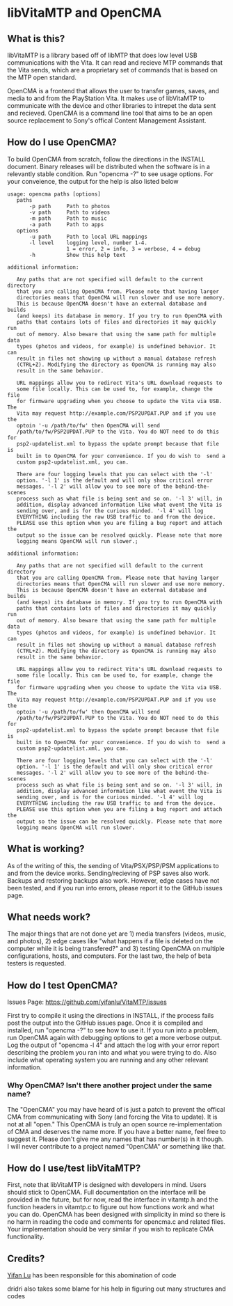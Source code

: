 libVitaMTP and OpenCMA
======================

## What is this?

libVitaMTP is a library based off of libMTP that does low level USB 
communications with the Vita. It can read and recieve MTP commands 
that the Vita sends, which are a proprietary set of commands that is 
based on the MTP open standard.

OpenCMA is a frontend that allows the user to transfer games, saves, 
and media to and from the PlayStation Vita. It makes use of libVitaMTP 
to communicate with the device and other libraries to intrepet the data 
sent and recieved. OpenCMA is a command line tool that aims to be an 
open source replacement to Sony's offical Content Management Assistant.

## How do I use OpenCMA?

To build OpenCMA from scratch, follow the directions in the INSTALL 
document. Binary releases will be distributed when the software is in 
a relevantly stable condition. Run "opencma -?" to see usage options.
For your conveience, the output for the help is also listed below

```
usage: opencma paths [options]
   paths
       -p path     Path to photos
       -v path     Path to videos
       -m path     Path to music
       -a path     Path to apps
   options
       -u path     Path to local URL mappings
       -l level    logging level, number 1-4.
                   1 = error, 2 = info, 3 = verbose, 4 = debug
       -h          Show this help text

additional information:

   Any paths that are not specified will default to the current directory
   that you are calling OpenCMA from. Please note that having larger
   directories means that OpenCMA will run slower and use more memory.
   This is because OpenCMA doesn't have an external database and builds
   (and keeps) its database in memory. If you try to run OpenCMA with
   paths that contains lots of files and directories it may quickly run
   out of memory. Also beware that using the same path for multiple data
   types (photos and videos, for example) is undefined behavior. It can
   result in files not showing up without a manual database refresh
   (CTRL+Z). Modifying the directory as OpenCMA is running may also
   result in the same behavior.

   URL mappings allow you to redirect Vita's URL download requests to
   some file locally. This can be used to, for example, change the file
   for firmware upgrading when you choose to update the Vita via USB. The
   Vita may request http://example.com/PSP2UPDAT.PUP and if you use the
   optoin '-u /path/to/fw' then OpenCMA will send
   /path/to/fw/PSP2UPDAT.PUP to the Vita. You do NOT need to do this for
   psp2-updatelist.xml to bypass the update prompt because that file is
   built in to OpenCMA for your convenience. If you do wish to  send a
   custom psp2-updatelist.xml, you can.

   There are four logging levels that you can select with the '-l'
   option. '-l 1' is the default and will only show critical error
   messages. '-l 2' will allow you to see more of the behind-the-scenes
   process such as what file is being sent and so on. '-l 3' will, in
   addition, display advanced information like what event the Vita is
   sending over, and is for the curious minded. '-l 4' will log
   EVERYTHING including the raw USB traffic to and from the device.
   PLEASE use this option when you are filing a bug report and attach the
   output so the issue can be resolved quickly. Please note that more
   logging means OpenCMA will run slower.;

additional information:

   Any paths that are not specified will default to the current directory
   that you are calling OpenCMA from. Please note that having larger
   directories means that OpenCMA will run slower and use more memory.
   This is because OpenCMA doesn't have an external database and builds
   (and keeps) its database in memory. If you try to run OpenCMA with
   paths that contains lots of files and directories it may quickly run
   out of memory. Also beware that using the same path for multiple data
   types (photos and videos, for example) is undefined behavior. It can
   result in files not showing up without a manual database refresh
   (CTRL+Z). Modifying the directory as OpenCMA is running may also
   result in the same behavior.

   URL mappings allow you to redirect Vita's URL download requests to
   some file locally. This can be used to, for example, change the file
   for firmware upgrading when you choose to update the Vita via USB. The
   Vita may request http://example.com/PSP2UPDAT.PUP and if you use the
   optoin '-u /path/to/fw' then OpenCMA will send
   /path/to/fw/PSP2UPDAT.PUP to the Vita. You do NOT need to do this for
   psp2-updatelist.xml to bypass the update prompt because that file is
   built in to OpenCMA for your convenience. If you do wish to  send a
   custom psp2-updatelist.xml, you can.

   There are four logging levels that you can select with the '-l'
   option. '-l 1' is the default and will only show critical error
   messages. '-l 2' will allow you to see more of the behind-the-scenes
   process such as what file is being sent and so on. '-l 3' will, in
   addition, display advanced information like what event the Vita is
   sending over, and is for the curious minded. '-l 4' will log
   EVERYTHING including the raw USB traffic to and from the device.
   PLEASE use this option when you are filing a bug report and attach the
   output so the issue can be resolved quickly. Please note that more
   logging means OpenCMA will run slower.
```

## What is working?

As of the writing of this, the sending of Vita/PSX/PSP/PSM applications to 
and from the device works. Sending/recieving of PSP saves also work. Backups 
and restoring backups also work. However, edge cases have not been tested, 
and if you run into errors, please report it to the GitHub issues page.

## What needs work?

The major things that are not done yet are 1) media transfers (videos, music, 
and photos), 2) edge cases like "what happens if a file is deleted on the 
computer while it is being transfered?" and 3) testing OpenCMA on multiple 
configurations, hosts, and computers. For the last two, the help of beta 
testers is requested.

## How do I test OpenCMA?

Issues Page: https://github.com/yifanlu/VitaMTP/issues

First try to compile it using the directions in INSTALL, if the process fails 
post the output into the GitHub issues page. Once it is compiled and installed, 
run "opencma -?" to see how to use it. If you run into a problem, run OpenCMA 
again with debugging options to get a more verbose output. Log the output of 
"opencma -l 4" and attach the log with your error report describing the problem 
you ran into and what you were trying to do. Also include what operating system 
you are running and any other relevant information.

### Why OpenCMA? Isn't there another project under the same name?

The "OpenCMA" you may have heard of is just a patch to prevent the offical CMA 
from communicating with Sony (and forcing the Vita to update). It is not at all 
"open." This OpenCMA is truly an open source re-implementation of CMA and deserves 
the name more. If you have a better name, feel free to suggest it. Please don't give 
me any names that has number(s) in it though. I will never contribute to a project 
named "0penCMA" or something like that.

## How do I use/test libVitaMTP?

First, note that libVitaMTP is designed with developers in mind. Users should 
stick to OpenCMA. Full documentation on the interface will be provided in the 
future, but for now, read the interface in vitamtp.h and the function headers 
in vitamtp.c to figure out how functions work and what you can do. OpenCMA has 
been designed with simplicity in mind so there is no harm in reading the code 
and comments for opencma.c and related files. Your implementation should be 
very similar if you wish to replicate CMA functionality.

## Credits?

[Yifan Lu](http://yifan.lu/) has been responsible for this abomination of code

dridri also takes some blame for his help in figuring out many structures and codes
